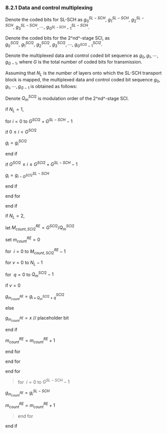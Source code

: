 ### 8.2.1 Data and control multiplexing

Denote the coded bits for SL-SCH
as${\ g}_{0}^{SL - SCH},\ g_{1}^{SL - SCH},\ g_{2}^{SL - SCH},\ g_{3}^{SL - SCH},\cdots,\ g_{G^{SL - SCH} - 1}^{SL - SCH}$.

Denote the coded bits for the 2^nd^-stage SCI, as
$g_{0}^{SCI2},\ g_{1}^{SCI2},\ g_{2}^{SCI2},\ g_{3}^{SCI2},\cdots,\ g_{G^{SCI2} - 1}^{SCI2}$.

Denote the multiplexed data and control coded bit sequence as
$g_{0},g_{1},\cdots,g_{G - 1}$, where *G* is the total number of coded
bits for transmission.

Assuming that $N_{L}$ is the number of layers onto which the SL-SCH
transport block is mapped, the multiplexed data and control coded bit
sequence $g_{0},g_{1},\cdots,g_{G - 1}$ is obtained as follows:

Denote $Q_{m}^{SCI2}$ is modulation order of the 2^nd^-stage SCI.

if $N_{L} = 1$,

for $i = 0$ to $G^{SCI2} + G^{SL - SCH} - 1$

if $0 \leq i < G^{SCI2}$

$g_{i} = g_{i}^{SCI2}$

end if

if $G^{SCI2} \leq i \leq G^{SCI2} + G^{SL - SCH} - 1$

$g_{i} = g_{i - G^{SCI2}}^{SL - SCH}$

end if

end for

end if

if $N_{L} = 2$,

let $M_{count,SCI2}^{RE} = G^{SCI2}/Q_{m}^{SCI2}$

set $m_{count}^{RE} = 0$

for $\ i = 0$ to $M_{count,SCI2}^{RE} - 1$

for $v = 0$ to $N_{L} - 1$

for $\ q = 0$ to $Q_{m}^{SCI2} - 1$

if $v = 0$

$g_{m_{count}^{RE}} = g_{i \bullet Q_{m}^{SCI2} + q}^{SCI2}$

else

$g_{m_{count}^{RE}} = x$ // placeholder bit

end if

$m_{count}^{RE} = m_{count}^{RE} + 1$

end for

end for

end for

> for $\ i = 0$ to $G^{SL - SCH} - 1$

$g_{m_{count}^{RE}} = g_{i}^{SL - SCH}$

$m_{count}^{RE} = m_{count}^{RE} + 1$

> end for

end if